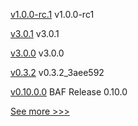 
[v1.0.0-rc.1](https://github.com/hyperledger/cactus/releases/tag/v1.0.0-rc.1) v1.0.0-rc1

[v3.0.1](https://github.com/hyperledger/firefly-ethconnect/releases/tag/v3.0.1) v3.0.1

[v3.0.0](https://github.com/hyperledger/firefly-ethconnect/releases/tag/v3.0.0) v3.0.0

[v0.3.2](https://github.com/hyperledger/firefly-ui/releases/tag/v0.3.2) v0.3.2_3aee592

[v0.10.0.0](https://github.com/hyperledger-labs/blockchain-automation-framework/releases/tag/v0.10.0.0) BAF Release 0.10.0


[See more >>>](https://start-here.hyperledger.org/releases)
